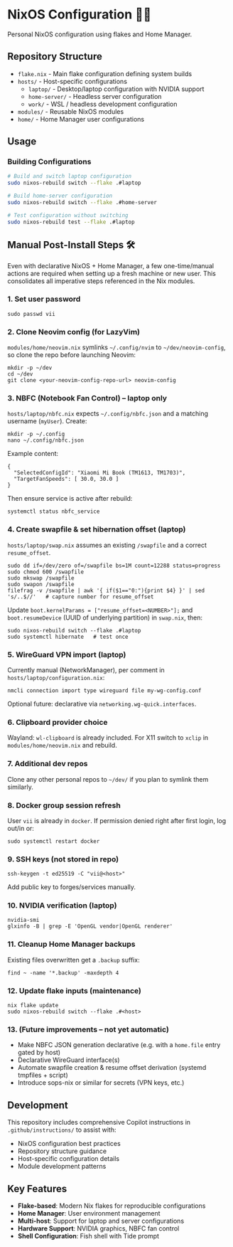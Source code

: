 # NixOS Configuration 🌚🌠

Personal NixOS configuration using flakes and Home Manager.

## Repository Structure

- `flake.nix` - Main flake configuration defining system builds
- `hosts/` - Host-specific configurations
  - `laptop/` - Desktop/laptop configuration with NVIDIA support
  - `home-server/` - Headless server configuration
  - `work/` - WSL / headless development configuration
- `modules/` - Reusable NixOS modules
- `home/` - Home Manager user configurations

## Usage

### Building Configurations

```bash
# Build and switch laptop configuration
sudo nixos-rebuild switch --flake .#laptop

# Build home-server configuration  
sudo nixos-rebuild switch --flake .#home-server

# Test configuration without switching
sudo nixos-rebuild test --flake .#laptop
```


## Manual Post-Install Steps 🛠️

Even with declarative NixOS + Home Manager, a few one-time/manual actions are required when setting up a fresh machine or new user. This consolidates all imperative steps referenced in the Nix modules.

### 1. Set user password
```
sudo passwd vii
```

### 2. Clone Neovim config (for LazyVim)
`modules/home/neovim.nix` symlinks `~/.config/nvim` to `~/dev/neovim-config`, so clone the repo before launching Neovim:
```
mkdir -p ~/dev
cd ~/dev
git clone <your-neovim-config-repo-url> neovim-config
```

### 3. NBFC (Notebook Fan Control) – laptop only
`hosts/laptop/nbfc.nix` expects `~/.config/nbfc.json` and a matching username (`myUser`). Create:
```
mkdir -p ~/.config
nano ~/.config/nbfc.json
```
Example content:
```
{
  "SelectedConfigId": "Xiaomi Mi Book (TM1613, TM1703)",
  "TargetFanSpeeds": [ 30.0, 30.0 ]
}
```
Then ensure service is active after rebuild:
```
systemctl status nbfc_service
```

### 4. Create swapfile & set hibernation offset (laptop)
`hosts/laptop/swap.nix` assumes an existing `/swapfile` and a correct `resume_offset`.
```
sudo dd if=/dev/zero of=/swapfile bs=1M count=12288 status=progress
sudo chmod 600 /swapfile
sudo mkswap /swapfile
sudo swapon /swapfile
filefrag -v /swapfile | awk '{ if($1=="0:"){print $4} }' | sed 's/..$//'   # capture number for resume_offset
```
Update `boot.kernelParams = ["resume_offset=<NUMBER>"];` and `boot.resumeDevice` (UUID of underlying partition) in `swap.nix`, then:
```
sudo nixos-rebuild switch --flake .#laptop
sudo systemctl hibernate   # test once
```

### 5. WireGuard VPN import (laptop)
Currently manual (NetworkManager), per comment in `hosts/laptop/configuration.nix`:
```
nmcli connection import type wireguard file my-wg-config.conf
```
Optional future: declarative via `networking.wg-quick.interfaces`.

### 6. Clipboard provider choice
Wayland: `wl-clipboard` is already included. For X11 switch to `xclip` in `modules/home/neovim.nix` and rebuild.
### 7. Additional dev repos
Clone any other personal repos to `~/dev/` if you plan to symlink them similarly.
### 8. Docker group session refresh
User `vii` is already in `docker`. If permission denied right after first login, log out/in or:
```
sudo systemctl restart docker
```

### 9. SSH keys (not stored in repo)
```
ssh-keygen -t ed25519 -C "vii@<host>"
```
Add public key to forges/services manually.

### 10. NVIDIA verification (laptop)
```
nvidia-smi
glxinfo -B | grep -E 'OpenGL vendor|OpenGL renderer'
```
### 11. Cleanup Home Manager backups
Existing files overwritten get a `.backup` suffix:
```
find ~ -name '*.backup' -maxdepth 4
```

### 12. Update flake inputs (maintenance)
```
nix flake update
sudo nixos-rebuild switch --flake .#<host>
```

### 13. (Future improvements – not yet automatic)
- Make NBFC JSON generation declarative (e.g. with a `home.file` entry gated by host)
- Declarative WireGuard interface(s)
- Automate swapfile creation & resume offset derivation (systemd tmpfiles + script)
- Introduce sops-nix or similar for secrets (VPN keys, etc.)


## Development

This repository includes comprehensive Copilot instructions in `.github/instructions/` to assist with:
- NixOS configuration best practices
- Repository structure guidance
- Host-specific configuration details
- Module development patterns

## Key Features

- **Flake-based**: Modern Nix flakes for reproducible configurations
- **Home Manager**: User environment management
- **Multi-host**: Support for laptop and server configurations
- **Hardware Support**: NVIDIA graphics, NBFC fan control
- **Shell Configuration**: Fish shell with Tide prompt
